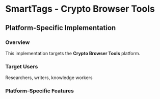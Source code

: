 # SmartTags - Crypto Browser Tools

## Platform-Specific Implementation

### Overview
This implementation targets the **Crypto Browser Tools** platform.

### Target Users
Researchers, writers, knowledge workers

### Platform-Specific Features

